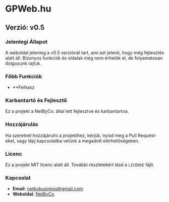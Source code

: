 # GPWeb.hu

## Verzió: v0.5

### Jelenlegi Állapot
A weboldal jelenleg a v0.5 verziónál tart, ami azt jelenti, hogy még fejlesztés alatt áll. Bizonyos funkciók és oldalak még nem érhetők el, de folyamatosan dolgozunk rajtuk.

### Főbb Funkciók
- **Felhasz

### Karbantartó és Fejlesztő
Ez a projekt a NetByCo. által lett fejlesztve és karbantartva.

### Hozzájárulás
Ha szeretnél hozzájárulni a projekthez, kérjük, nyisd meg a Pull Request-eket, vagy lépj kapcsolatba velünk a megadott elérhetőségeken.

### Licenc
Ez a projekt MIT licenc alatt áll. További részletekért lásd a `LICENSE` fájlt.

### Kapcsolat
- **Email**: netbybusiness@gmail.com
- **Weboldal**: [NetByCo](https://netby-official.github.io/NetBy.hu)